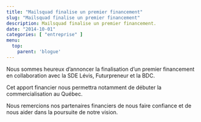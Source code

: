 ```yaml
---
title: "Mailsquad finalise un premier financement"
slug: "Mailsquad finalise un premier financement"
description: Mailsquad finalise un premier financement.
date: "2014-10-01"
categories: [ "entreprise" ]
menu:
  top:
    parent: 'blogue'
---
```


Nous sommes heureux d’annoncer la finalisation d’un premier financement en collaboration avec la SDE Lévis, Futurpreneur et la BDC.
<!--more-->

Cet apport financier nous permettra notamment de débuter la commercialisation au Québec.

Nous remercions nos partenaires financiers de nous faire confiance et de nous aider dans la poursuite de notre vision.